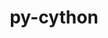 ---
title: "py-cython"
layout: cache
categories: [package, develop-2023-06-25]
meta: {"versions": ["0.29.35", "3.0.0a9"], "compilers": ["gcc@=11.1.0", "gcc@=11.3.0", "gcc@=12.1.0", "gcc@=7.3.1", "gcc@=7.5.0", "oneapi@=2023.1.0"], "oss": ["amzn2", "ubuntu18.04", "ubuntu20.04", "ubuntu22.04"], "platforms": ["linux"], "targets": ["aarch64", "neoverse_n1", "ppc64le", "x86_64", "x86_64_v3"], "stacks": ["aws-ahug", "aws-ahug-aarch64", "aws-isc", "aws-isc-aarch64", "data-vis-sdk", "e4s", "e4s-oneapi", "e4s-power", "ml-linux-x86_64-cpu", "ml-linux-x86_64-cuda", "ml-linux-x86_64-rocm", "radiuss", "root", "tutorial"], "num_specs": 25, "num_specs_by_stack": {"ml-linux-x86_64-cpu": 2, "root": 25, "ml-linux-x86_64-rocm": 2, "ml-linux-x86_64-cuda": 2, "aws-isc": 1, "e4s": 4, "data-vis-sdk": 2, "e4s-oneapi": 2, "e4s-power": 5, "aws-isc-aarch64": 2, "aws-ahug-aarch64": 2, "tutorial": 1, "radiuss": 3, "aws-ahug": 1}}
spec_details: [{"hash": "i4nzhfqkwsz7swgxzadka2kz7j7i7wgk", "compiler": "gcc@=11.3.0", "versions": ["0.29.35"], "os": "ubuntu22.04", "platform": "linux", "target": "x86_64_v3", "variants": ["build_system=python_pip"], "stacks": ["ml-linux-x86_64-cpu", "root", "ml-linux-x86_64-rocm", "ml-linux-x86_64-cuda"], "size": "-", "tarball": "https://binaries.spack.io/develop-2023-06-25/build_cache/linux-ubuntu22.04-x86_64_v3/gcc-11.3.0/py-cython-0.29.35/linux-ubuntu22.04-x86_64_v3-gcc-11.3.0-py-cython-0.29.35-i4nzhfqkwsz7swgxzadka2kz7j7i7wgk.spack"}, {"hash": "dtleoblaohtqmae53gbastx6whnmalmp", "compiler": "gcc@=7.3.1", "versions": ["0.29.35"], "os": "amzn2", "platform": "linux", "target": "x86_64_v3", "variants": ["build_system=python_pip"], "stacks": ["root", "aws-isc"], "size": "-", "tarball": "https://binaries.spack.io/develop-2023-06-25/build_cache/linux-amzn2-x86_64_v3/gcc-7.3.1/py-cython-0.29.35/linux-amzn2-x86_64_v3-gcc-7.3.1-py-cython-0.29.35-dtleoblaohtqmae53gbastx6whnmalmp.spack"}, {"hash": "22pwfwqsbxaoui7fuy5xu7uqahshhqf3", "compiler": "gcc@=11.1.0", "versions": ["0.29.35"], "os": "ubuntu20.04", "platform": "linux", "target": "x86_64_v3", "variants": ["build_system=python_pip"], "stacks": ["root", "e4s"], "size": "-", "tarball": "https://binaries.spack.io/develop-2023-06-25/build_cache/linux-ubuntu20.04-x86_64_v3/gcc-11.1.0/py-cython-0.29.35/linux-ubuntu20.04-x86_64_v3-gcc-11.1.0-py-cython-0.29.35-22pwfwqsbxaoui7fuy5xu7uqahshhqf3.spack"}, {"hash": "cxmlsrm7rhtsrcpz3xx5frp7otazpr6r", "compiler": "gcc@=11.1.0", "versions": ["0.29.35"], "os": "ubuntu20.04", "platform": "linux", "target": "x86_64_v3", "variants": ["build_system=python_pip"], "stacks": ["root", "e4s"], "size": "-", "tarball": "https://binaries.spack.io/develop-2023-06-25/build_cache/linux-ubuntu20.04-x86_64_v3/gcc-11.1.0/py-cython-0.29.35/linux-ubuntu20.04-x86_64_v3-gcc-11.1.0-py-cython-0.29.35-cxmlsrm7rhtsrcpz3xx5frp7otazpr6r.spack"}, {"hash": "w3pnjwphkdmmwnetvaojw5d6wdjuuwo2", "compiler": "gcc@=11.1.0", "versions": ["0.29.35"], "os": "ubuntu20.04", "platform": "linux", "target": "x86_64_v3", "variants": ["build_system=python_pip"], "stacks": ["root", "e4s"], "size": "-", "tarball": "https://binaries.spack.io/develop-2023-06-25/build_cache/linux-ubuntu20.04-x86_64_v3/gcc-11.1.0/py-cython-0.29.35/linux-ubuntu20.04-x86_64_v3-gcc-11.1.0-py-cython-0.29.35-w3pnjwphkdmmwnetvaojw5d6wdjuuwo2.spack"}, {"hash": "fegfdav54423ybblsln5rs6ryfmnpipa", "compiler": "gcc@=11.1.0", "versions": ["0.29.35"], "os": "ubuntu20.04", "platform": "linux", "target": "x86_64_v3", "variants": ["build_system=python_pip"], "stacks": ["root", "data-vis-sdk"], "size": "-", "tarball": "https://binaries.spack.io/develop-2023-06-25/build_cache/linux-ubuntu20.04-x86_64_v3/gcc-11.1.0/py-cython-0.29.35/linux-ubuntu20.04-x86_64_v3-gcc-11.1.0-py-cython-0.29.35-fegfdav54423ybblsln5rs6ryfmnpipa.spack"}, {"hash": "745wjke4ln55qv7rqc7eijqar7nzfw2a", "compiler": "oneapi@=2023.1.0", "versions": ["0.29.35"], "os": "ubuntu20.04", "platform": "linux", "target": "x86_64", "variants": ["build_system=python_pip"], "stacks": ["root", "e4s-oneapi"], "size": "-", "tarball": "https://binaries.spack.io/develop-2023-06-25/build_cache/linux-ubuntu20.04-x86_64/oneapi-2023.1.0/py-cython-0.29.35/linux-ubuntu20.04-x86_64-oneapi-2023.1.0-py-cython-0.29.35-745wjke4ln55qv7rqc7eijqar7nzfw2a.spack"}, {"hash": "swsi6hueqr7mkr7esac7q53huah5pxvr", "compiler": "gcc@=11.1.0", "versions": ["0.29.35"], "os": "ubuntu20.04", "platform": "linux", "target": "ppc64le", "variants": ["build_system=python_pip"], "stacks": ["root", "e4s-power"], "size": "-", "tarball": "https://binaries.spack.io/develop-2023-06-25/build_cache/linux-ubuntu20.04-ppc64le/gcc-11.1.0/py-cython-0.29.35/linux-ubuntu20.04-ppc64le-gcc-11.1.0-py-cython-0.29.35-swsi6hueqr7mkr7esac7q53huah5pxvr.spack"}, {"hash": "lpqzbuaqgjdeo4rruyduigghcl4ojoif", "compiler": "gcc@=7.3.1", "versions": ["0.29.35"], "os": "amzn2", "platform": "linux", "target": "aarch64", "variants": ["build_system=python_pip"], "stacks": ["root", "aws-isc-aarch64"], "size": "-", "tarball": "https://binaries.spack.io/develop-2023-06-25/build_cache/linux-amzn2-aarch64/gcc-7.3.1/py-cython-0.29.35/linux-amzn2-aarch64-gcc-7.3.1-py-cython-0.29.35-lpqzbuaqgjdeo4rruyduigghcl4ojoif.spack"}, {"hash": "6ey5ybuxpnw7e6svxinp2jmmnf45bqfq", "compiler": "gcc@=11.1.0", "versions": ["0.29.35"], "os": "ubuntu20.04", "platform": "linux", "target": "ppc64le", "variants": ["build_system=python_pip"], "stacks": ["root", "e4s-power"], "size": "-", "tarball": "https://binaries.spack.io/develop-2023-06-25/build_cache/linux-ubuntu20.04-ppc64le/gcc-11.1.0/py-cython-0.29.35/linux-ubuntu20.04-ppc64le-gcc-11.1.0-py-cython-0.29.35-6ey5ybuxpnw7e6svxinp2jmmnf45bqfq.spack"}, {"hash": "mvfj2zdw2ccmib7x6lrpevub4hfp4jqb", "compiler": "gcc@=7.3.1", "versions": ["0.29.35"], "os": "amzn2", "platform": "linux", "target": "aarch64", "variants": ["build_system=python_pip"], "stacks": ["root", "aws-ahug-aarch64"], "size": "-", "tarball": "https://binaries.spack.io/develop-2023-06-25/build_cache/linux-amzn2-aarch64/gcc-7.3.1/py-cython-0.29.35/linux-amzn2-aarch64-gcc-7.3.1-py-cython-0.29.35-mvfj2zdw2ccmib7x6lrpevub4hfp4jqb.spack"}, {"hash": "2euehkh4iafz3qob6bem6c4c323revxl", "compiler": "gcc@=11.3.0", "versions": ["0.29.35"], "os": "ubuntu22.04", "platform": "linux", "target": "x86_64_v3", "variants": ["build_system=python_pip"], "stacks": ["ml-linux-x86_64-cpu", "root", "ml-linux-x86_64-rocm", "ml-linux-x86_64-cuda"], "size": "-", "tarball": "https://binaries.spack.io/develop-2023-06-25/build_cache/linux-ubuntu22.04-x86_64_v3/gcc-11.3.0/py-cython-0.29.35/linux-ubuntu22.04-x86_64_v3-gcc-11.3.0-py-cython-0.29.35-2euehkh4iafz3qob6bem6c4c323revxl.spack"}, {"hash": "uycqk7hfkqsodo63s4l57djjuiuw723u", "compiler": "oneapi@=2023.1.0", "versions": ["0.29.35"], "os": "ubuntu20.04", "platform": "linux", "target": "x86_64", "variants": ["build_system=python_pip"], "stacks": ["root", "e4s-oneapi"], "size": "-", "tarball": "https://binaries.spack.io/develop-2023-06-25/build_cache/linux-ubuntu20.04-x86_64/oneapi-2023.1.0/py-cython-0.29.35/linux-ubuntu20.04-x86_64-oneapi-2023.1.0-py-cython-0.29.35-uycqk7hfkqsodo63s4l57djjuiuw723u.spack"}, {"hash": "ze6sz5gpled3p2oodfmj5db57rpkxexk", "compiler": "gcc@=11.1.0", "versions": ["0.29.35"], "os": "ubuntu20.04", "platform": "linux", "target": "ppc64le", "variants": ["build_system=python_pip"], "stacks": ["root", "e4s-power"], "size": "-", "tarball": "https://binaries.spack.io/develop-2023-06-25/build_cache/linux-ubuntu20.04-ppc64le/gcc-11.1.0/py-cython-0.29.35/linux-ubuntu20.04-ppc64le-gcc-11.1.0-py-cython-0.29.35-ze6sz5gpled3p2oodfmj5db57rpkxexk.spack"}, {"hash": "sthui7xmc67j2fezcthg6llfkc2jbg67", "compiler": "gcc@=7.3.1", "versions": ["0.29.35"], "os": "amzn2", "platform": "linux", "target": "neoverse_n1", "variants": ["build_system=python_pip"], "stacks": ["root", "aws-isc-aarch64"], "size": "-", "tarball": "https://binaries.spack.io/develop-2023-06-25/build_cache/linux-amzn2-neoverse_n1/gcc-7.3.1/py-cython-0.29.35/linux-amzn2-neoverse_n1-gcc-7.3.1-py-cython-0.29.35-sthui7xmc67j2fezcthg6llfkc2jbg67.spack"}, {"hash": "5agnbgik74gpb6xqbhjcbaxidhlwhr45", "compiler": "gcc@=11.1.0", "versions": ["0.29.35"], "os": "ubuntu20.04", "platform": "linux", "target": "x86_64_v3", "variants": ["build_system=python_pip"], "stacks": ["root", "data-vis-sdk"], "size": "-", "tarball": "https://binaries.spack.io/develop-2023-06-25/build_cache/linux-ubuntu20.04-x86_64_v3/gcc-11.1.0/py-cython-0.29.35/linux-ubuntu20.04-x86_64_v3-gcc-11.1.0-py-cython-0.29.35-5agnbgik74gpb6xqbhjcbaxidhlwhr45.spack"}, {"hash": "l7jcmsubkfvpdpapndhmr5bkiipc7o3v", "compiler": "gcc@=11.1.0", "versions": ["0.29.35"], "os": "ubuntu20.04", "platform": "linux", "target": "ppc64le", "variants": ["build_system=python_pip"], "stacks": ["root", "e4s-power"], "size": "-", "tarball": "https://binaries.spack.io/develop-2023-06-25/build_cache/linux-ubuntu20.04-ppc64le/gcc-11.1.0/py-cython-0.29.35/linux-ubuntu20.04-ppc64le-gcc-11.1.0-py-cython-0.29.35-l7jcmsubkfvpdpapndhmr5bkiipc7o3v.spack"}, {"hash": "nfzm2kt4yb6uf4wamjrp3pxkccsipupa", "compiler": "gcc@=11.1.0", "versions": ["0.29.35"], "os": "ubuntu20.04", "platform": "linux", "target": "x86_64_v3", "variants": ["build_system=python_pip"], "stacks": ["root", "e4s"], "size": "-", "tarball": "https://binaries.spack.io/develop-2023-06-25/build_cache/linux-ubuntu20.04-x86_64_v3/gcc-11.1.0/py-cython-0.29.35/linux-ubuntu20.04-x86_64_v3-gcc-11.1.0-py-cython-0.29.35-nfzm2kt4yb6uf4wamjrp3pxkccsipupa.spack"}, {"hash": "w3u4h5hjw4fnm4je7pc64t6ph4j2nwwv", "compiler": "gcc@=12.1.0", "versions": ["0.29.35"], "os": "ubuntu22.04", "platform": "linux", "target": "x86_64_v3", "variants": ["build_system=python_pip"], "stacks": ["root", "tutorial"], "size": "-", "tarball": "https://binaries.spack.io/develop-2023-06-25/build_cache/linux-ubuntu22.04-x86_64_v3/gcc-12.1.0/py-cython-0.29.35/linux-ubuntu22.04-x86_64_v3-gcc-12.1.0-py-cython-0.29.35-w3u4h5hjw4fnm4je7pc64t6ph4j2nwwv.spack"}, {"hash": "qdlwaj4gafkokdyzxrjekn272lekxose", "compiler": "gcc@=7.5.0", "versions": ["0.29.35"], "os": "ubuntu18.04", "platform": "linux", "target": "x86_64_v3", "variants": ["build_system=python_pip"], "stacks": ["root", "radiuss"], "size": "-", "tarball": "https://binaries.spack.io/develop-2023-06-25/build_cache/linux-ubuntu18.04-x86_64_v3/gcc-7.5.0/py-cython-0.29.35/linux-ubuntu18.04-x86_64_v3-gcc-7.5.0-py-cython-0.29.35-qdlwaj4gafkokdyzxrjekn272lekxose.spack"}, {"hash": "ul3vi26muhpwfb55fncyjjtcn4gh25r7", "compiler": "gcc@=7.5.0", "versions": ["0.29.35"], "os": "ubuntu18.04", "platform": "linux", "target": "x86_64_v3", "variants": ["build_system=python_pip"], "stacks": ["root", "radiuss"], "size": "-", "tarball": "https://binaries.spack.io/develop-2023-06-25/build_cache/linux-ubuntu18.04-x86_64_v3/gcc-7.5.0/py-cython-0.29.35/linux-ubuntu18.04-x86_64_v3-gcc-7.5.0-py-cython-0.29.35-ul3vi26muhpwfb55fncyjjtcn4gh25r7.spack"}, {"hash": "l5mqovcalbbye6ullkaolu6pn7m7hssp", "compiler": "gcc@=7.3.1", "versions": ["0.29.35"], "os": "amzn2", "platform": "linux", "target": "x86_64_v3", "variants": ["build_system=python_pip"], "stacks": ["root", "aws-ahug"], "size": "-", "tarball": "https://binaries.spack.io/develop-2023-06-25/build_cache/linux-amzn2-x86_64_v3/gcc-7.3.1/py-cython-0.29.35/linux-amzn2-x86_64_v3-gcc-7.3.1-py-cython-0.29.35-l5mqovcalbbye6ullkaolu6pn7m7hssp.spack"}, {"hash": "cwtd7q4lz72vbuynpw4m5dvpd6ac3k5m", "compiler": "gcc@=7.3.1", "versions": ["0.29.35"], "os": "amzn2", "platform": "linux", "target": "neoverse_n1", "variants": ["build_system=python_pip"], "stacks": ["root", "aws-ahug-aarch64"], "size": "-", "tarball": "https://binaries.spack.io/develop-2023-06-25/build_cache/linux-amzn2-neoverse_n1/gcc-7.3.1/py-cython-0.29.35/linux-amzn2-neoverse_n1-gcc-7.3.1-py-cython-0.29.35-cwtd7q4lz72vbuynpw4m5dvpd6ac3k5m.spack"}, {"hash": "3s4dok3ip2e3fsdx3tvxmrf6ystuxgvg", "compiler": "gcc@=7.5.0", "versions": ["0.29.35"], "os": "ubuntu18.04", "platform": "linux", "target": "x86_64_v3", "variants": ["build_system=python_pip"], "stacks": ["root", "radiuss"], "size": "-", "tarball": "https://binaries.spack.io/develop-2023-06-25/build_cache/linux-ubuntu18.04-x86_64_v3/gcc-7.5.0/py-cython-0.29.35/linux-ubuntu18.04-x86_64_v3-gcc-7.5.0-py-cython-0.29.35-3s4dok3ip2e3fsdx3tvxmrf6ystuxgvg.spack"}, {"hash": "au6winq3cjp76u4gl7gryx4va4od4fsy", "compiler": "gcc@=11.1.0", "versions": ["3.0.0a9"], "os": "ubuntu20.04", "platform": "linux", "target": "ppc64le", "variants": ["build_system=python_pip"], "stacks": ["root", "e4s-power"], "size": "-", "tarball": "https://binaries.spack.io/develop-2023-06-25/build_cache/linux-ubuntu20.04-ppc64le/gcc-11.1.0/py-cython-3.0.0a9/linux-ubuntu20.04-ppc64le-gcc-11.1.0-py-cython-3.0.0a9-au6winq3cjp76u4gl7gryx4va4od4fsy.spack"}]
---
